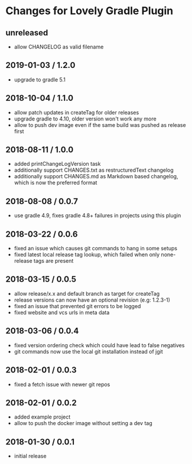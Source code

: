 # Changes for Lovely Gradle Plugin

## unreleased

- allow CHANGELOG as valid filename

## 2019-01-03 / 1.2.0

- upgrade to gradle 5.1

## 2018-10-04 / 1.1.0

- allow patch updates in createTag for older releases
- upgrade gradle to 4.10, older version won't work any more
- allow to push dev image even if the same build was pushed as release first

## 2018-08-11 / 1.0.0

- added printChangeLogVersion task
- additionally support CHANGES.txt as restructuredText changelog
- additionally support CHANGES.md as Markdown based changelog, which is now
  the preferred format

## 2018-08-08 / 0.0.7

- use gradle 4.9, fixes gradle 4.8+ failures in projects using this plugin

## 2018-03-22 / 0.0.6

- fixed an issue which causes git commands to hang in some setups
- fixed latest local release tag lookup, which failed when only none-release tags are present

## 2018-03-15 / 0.0.5

- allow release/x.x and default branch as target for createTag
- release versions can now have an optional revision (e.g: 1.2.3-1)
- fixed an issue that prevented git errors to be logged
- fixed website and vcs urls in meta data

## 2018-03-06 / 0.0.4

- fixed version ordering check which could have lead to false negatives
- git commands now use the local git installation instead of jgit

## 2018-02-01 / 0.0.3

- fixed a fetch issue with newer git repos

## 2018-02-01 / 0.0.2

- added example project
- allow to push the docker image without setting a dev tag

## 2018-01-30 / 0.0.1

- initial release
